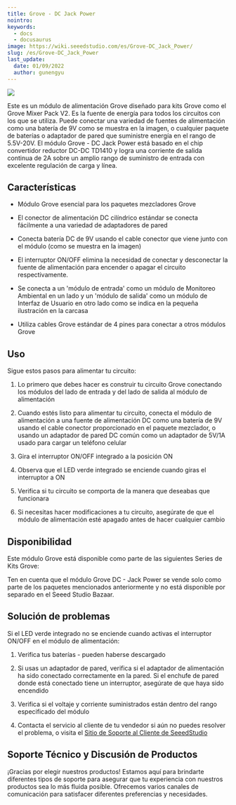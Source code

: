 ```yaml
---
title: Grove - DC Jack Power
nointro:
keywords:
  - docs
  - docusaurus
image: https://wiki.seeedstudio.com/es/Grove-DC_Jack_Power/
slug: /es/Grove-DC_Jack_Power
last_update:
  date: 01/09/2022
  author: gunengyu
---
```

![](https://files.seeedstudio.com/wiki/Grove-DC_Jack_Power/img/Power_photo1.jpg)

Este es un módulo de alimentación Grove diseñado para kits Grove como el Grove Mixer Pack V2. Es la fuente de energía para todos los circuitos con los que se utiliza. Puede conectar una variedad de fuentes de alimentación como una batería de 9V como se muestra en la imagen, o cualquier paquete de baterías o adaptador de pared que suministre energía en el rango de 5.5V-20V. El módulo Grove - DC Jack Power está basado en el chip convertidor reductor DC-DC TD1410 y logra una corriente de salida continua de 2A sobre un amplio rango de suministro de entrada con excelente regulación de carga y línea.

## Características

* Módulo Grove esencial para los paquetes mezcladores Grove

* El conector de alimentación DC cilíndrico estándar se conecta fácilmente a una variedad de adaptadores de pared

* Conecta batería DC de 9V usando el cable conector que viene junto con el módulo (como se muestra en la imagen)

* El interruptor ON/OFF elimina la necesidad de conectar y desconectar la fuente de alimentación para encender o apagar el circuito respectivamente.

* Se conecta a un 'módulo de entrada' como un módulo de Monitoreo Ambiental en un lado y un 'módulo de salida' como un módulo de Interfaz de Usuario en otro lado como se indica en la pequeña ilustración en la carcasa

* Utiliza cables Grove estándar de 4 pines para conectar a otros módulos Grove

## Uso

Sigue estos pasos para alimentar tu circuito:

1. Lo primero que debes hacer es construir tu circuito Grove conectando los módulos del lado de entrada y del lado de salida al módulo de alimentación

2. Cuando estés listo para alimentar tu circuito, conecta el módulo de alimentación a una fuente de alimentación DC como una batería de 9V usando el cable conector proporcionado en el paquete mezclador, o usando un adaptador de pared DC común como un adaptador de 5V/1A usado para cargar un teléfono celular

3. Gira el interruptor ON/OFF integrado a la posición ON

4. Observa que el LED verde integrado se enciende cuando giras el interruptor a ON

5. Verifica si tu circuito se comporta de la manera que deseabas que funcionara

6. Si necesitas hacer modificaciones a tu circuito, asegúrate de que el módulo de alimentación esté apagado antes de hacer cualquier cambio

## Disponibilidad

Este módulo Grove está disponible como parte de las siguientes Series de Kits Grove:

<!-- * [Grove Mixer Pack V2](/Grove-Mixer_Pack_V2 "GROVE MIXER PACK V2") -->

Ten en cuenta que el módulo Grove DC - Jack Power se vende solo como parte de los paquetes mencionados anteriormente y no está disponible por separado en el Seeed Studio Bazaar.

## Solución de problemas

<dl><dt>Si el LED verde integrado no se enciende cuando activas el interruptor ON/OFF en el módulo de alimentación:</dt></dl>

1. Verifica tus baterías - pueden haberse descargado

2. Si usas un adaptador de pared, verifica si el adaptador de alimentación ha sido conectado correctamente en la pared. Si el enchufe de pared donde está conectado tiene un interruptor, asegúrate de que haya sido encendido

3. Verifica si el voltaje y corriente suministrados están dentro del rango especificado del módulo

4. Contacta el servicio al cliente de tu vendedor si aún no puedes resolver el problema, o visita el [Sitio de Soporte al Cliente de SeeedStudio](http://support.seeedstudio.com/)

## Soporte Técnico y Discusión de Productos

¡Gracias por elegir nuestros productos! Estamos aquí para brindarte diferentes tipos de soporte para asegurar que tu experiencia con nuestros productos sea lo más fluida posible. Ofrecemos varios canales de comunicación para satisfacer diferentes preferencias y necesidades.

<div class="button_tech_support_container">
<a href="https://forum.seeedstudio.com/" class="button_forum"></a> 
<a href="https://www.seeedstudio.com/contacts" class="button_email"></a>
</div>

<div class="button_tech_support_container">
<a href="https://discord.gg/eWkprNDMU7" class="button_discord"></a> 
<a href="https://github.com/Seeed-Studio/wiki-documents/discussions/69" class="button_discussion"></a>
</div>